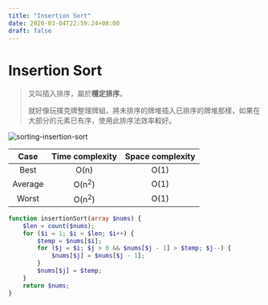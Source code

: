```yaml
---
title: "Insertion Sort"
date: 2020-03-04T22:59:24+08:00
draft: false
---
```


# Insertion Sort

> 又叫插入排序，屬於**穩定排序**。
>
> 就好像玩撲克牌整理牌組，將未排序的牌堆插入已排序的牌堆那樣，如果在大部分的元素已有序，使用此排序法效率較好。

![sorting-insertion-sort](https://picbed.stdcdn.com/2021/09/3ca2435acd8cbc3a61e253e3d6a20ac1.gif)

|  Case   | Time complexity  | Space complexity |
| :-----: | :--------------: | :--------------: |
|  Best   |       O(n)       |       O(1)       |
| Average | O(n<sup>2</sup>) |       O(1)       |
|  Worst  | O(n<sup>2</sup>) |       O(1)       |



```php
function insertionSort(array $nums) {
    $len = count($nums);
    for ($i = 1; $i < $len; $i++) {
        $temp = $nums[$i];
        for ($j = $i; $j > 0 && $nums[$j - 1] > $temp; $j--) {
            $nums[$j] = $nums[$j - 1];
        }
        $nums[$j] = $temp;
    }
    return $nums;
}
```

